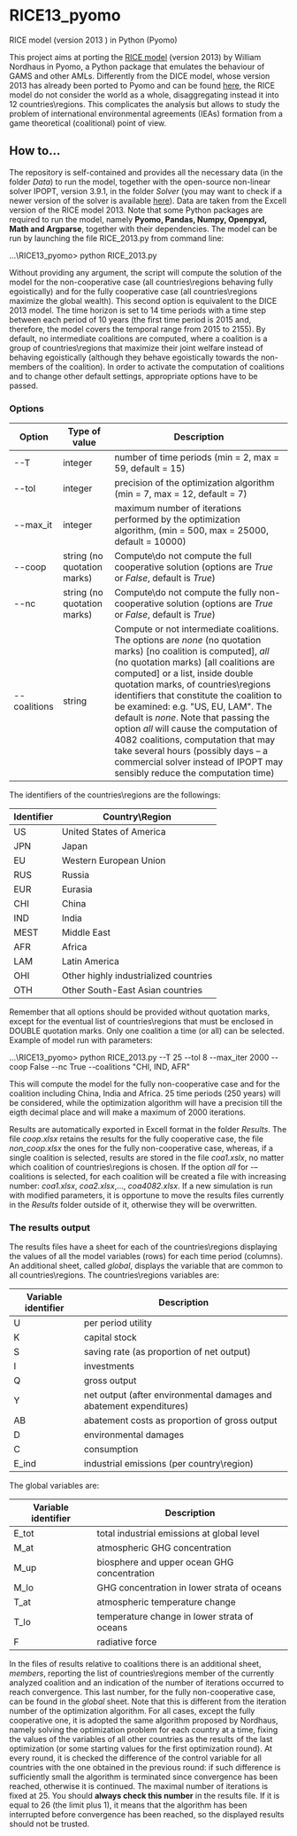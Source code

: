 # RICE13_pyomo
RICE model (version 2013 ) in Python (Pyomo)

This project aims at porting the [RICE model](https://en.wikipedia.org/wiki/DICE_model) (version 2013) by William Nordhaus in Pyomo, a Python package that emulates the behaviour of GAMS and other AMLs.
Differently from the DICE model, whose version 2013 has already been ported to Pyomo and can be found [here](https://github.com/moptimization/pythondice2013implementation), the RICE model do not consider the world as a whole, disaggregating instead it into 12 countries\regions. This complicates the analysis but allows to study the problem of international environmental agreements (IEAs) formation from a game theoretical (coalitional) point of view.

## How to...
The repository is self-contained and provides all the necessary data (in the folder _Data_) to run the model, together with the open-source non-linear solver IPOPT, version 3.9.1, in the folder _Solver_ (you may want to check if a newer version of the solver is available [here]( https://github.com/coin-or/Ipopt)). Data are taken from the Excell version of the RICE model 2013. Note that some Python packages are required to run the model, namely **Pyomo, Pandas, Numpy, Openpyxl, Math and Argparse**, together with their dependencies. 
The model can be run by launching the file RICE_2013.py from command line: 

…\RICE13_pyomo> python RICE_2013.py

Without providing any argument, the script will compute the solution of the model for the non-cooperative case (all countries\regions behaving fully egoistically) and for the fully cooperative case (all countries\regions maximize the global wealth). This second option is equivalent to the DICE 2013 model. The time horizon is set to 14 time periods with a time step between each period of 10 years (the first time period is 2015 and, therefore, the model covers the temporal range from 2015 to 2155). By default, no intermediate coalitions are computed, where a coalition is a group of countries\regions that maximize their joint welfare instead of behaving egoistically (although they behave egoistically towards the non-members of the coalition). In order to activate the computation of coalitions and to change other default settings, appropriate options have to be passed.

### Options
| Option     | Type of value              | Description
|------------ |----------------------------|----------------------------------------------------|
|--T          |integer	                   |number of time periods (min = 2, max = 59, default = 15)|
|--tol	      |integer	                   |precision of the optimization algorithm (min = 7, max = 12, default = 7)|
|--max_it	  |integer	                   |maximum number of iterations performed by the optimization algorithm, (min = 500, max = 25000, default = 10000)|   
|--coop		    |string (no quotation marks) |Compute\do not compute the full cooperative solution (options are _True_ or _False_, default is _True_)|
|--nc		      |string (no quotation marks) |Compute\do not compute the fully non-cooperative solution (options are _True_ or _False_, default is _True_)|
|--coalitions	|string		                   |Compute or not intermediate coalitions. The options are _none_ (no quotation marks) [no coalition is computed], _all_ (no quotation marks) [all coalitions are computed] or a list, inside double quotation marks, of countries\regions identifiers that constitute the coalition to be examined: e.g. "US, EU, LAM". The default is _none_. Note that passing the option _all_ will cause the computation of 4082 coalitions, computation that may take several hours (possibly days – a commercial solver instead of IPOPT may sensibly reduce the computation time)|

The identifiers of the countries\regions are the followings:

| Identifier | Country\Region |
|------------|----------------|
|US			|United States of America|
|JPN			|Japan|
|EU			|Western European Union|
|RUS		 | Russia|
|EUR		  |Eurasia|
|CHI			|China|
|IND			|India|
|MEST		|Middle East|
|AFR			|Africa|
|LAM		  |Latin America|
|OHI			|Other highly industrialized countries|
|OTH		  |Other South-East Asian countries|

Remember that all options should be provided without quotation marks, except for the eventual list of countries\regions that must be enclosed in DOUBLE quotation marks. Only one coalition a time (or all) can be selected.
Example of model run with parameters:

 …\RICE13_pyomo> python RICE_2013.py --T 25 --tol 8 --max_iter 2000 --coop False --nc True --coalitions "CHI, IND, AFR"
 
This will compute the model for the fully non-cooperative case and for the coalition including China, India and Africa. 25 time periods (250 years) will be considered, while the optimization algorithm will have a precision till the eigth decimal place and will make a maximum of 2000 iterations.
 
Results are automatically exported in Excell format in the folder _Results_. The file _coop.xlsx_ retains the results for the fully cooperative case, the file _non_coop.xlsx_ the ones for the fully non-cooperative case, whereas, if a single coalition is selected, results are stored in the file _coa1.xslx_, no matter which coalition of countries\regions is chosen. If the option _all_ for -–coalitions is selected, for each coalition will be created a file with increasing number: _coa1.xlsx_, _coa2.xlsx_,..., _coa4082.xlsx_. If a new simulation is run with modified parameters, it is opportune to move the results files currently in the _Results_ folder outside of it, otherwise they will be overwritten. 

### The results output
The results files have a sheet for each of the countries\regions displaying the values of all the model variables (rows) for each time period (columns). An additional sheet, called _global_, displays the variable that are common to all countries\regions. 
The countries\regions variables are:    

|Variable identifier|Description|
|------------|----------------|
|U		    |per period utility|
|K		    |capital stock|
|S		    |saving rate (as proportion of net output)|
|I		    |investments|
|Q		    |gross output|
|Y		    |net output (after environmental damages and abatement expenditures)|
|AB		  |abatement costs as proportion of gross output|
|D		    |environmental damages|
|C		    |consumption|
|E_ind		|industrial emissions (per country\region)|

The global variables are:

|Variable identifier|Description|
|------------|----------------|
|E_tot		|total industrial emissions at global level|
|M_at		|atmospheric GHG concentration|
|M_up		|biosphere and upper ocean GHG concentration|
|M_lo		|GHG concentration in lower strata of oceans|
|T_at		|atmospheric temperature change 	|
|T_lo		|temperature change in lower strata of oceans|
|F		    |radiative force|

In the files of results relative to coalitions there is an additional sheet, _members_, reporting the list of countries\regions member of the currently analyzed coalition and an indication of the number of iterations occurred to reach convergence. This last number, for the fully non-cooperative case, can be found in the _global_ sheet. Note that this is different from the iteration number of the optimization algorithm. For all cases, except the fully cooperative one, it is adopted the same algorithm proposed by Nordhaus, namely solving the optimization problem for each country at a time, fixing the values of the variables of all other countries as the results of the last optimization (or some starting values for the first optimization round). At every round, it is checked the difference of the control variable for all countries with the one obtained in the previous round: if such difference is sufficiently small the algorithm is terminated since convergence has been reached, otherwise it is continued. The maximal number of iterations is fixed at 25. You should **always check this number** in the results file. If it is equal to 26 (the limit plus 1), it means that the algorithm has been interrupted before convergence has been reached, so the displayed results should not be trusted. 
